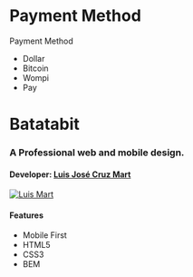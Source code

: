 # Payment Method
Payment Method 
* Dollar 
* Bitcoin 
* Wompi
* Pay

# Batatabit
### A Professional web and mobile design.
#### Developer: [Luis José Cruz Mart](https://luisjosecruz.com/)

[![Luis Mart](https://64.media.tumblr.com/cfa2c1b53de6444363de3c21e3f83046/0fcafd390acb8cc0-bc/s128x128u_c1/bef7a7dd20969e939490d278320c099a0f4e7445.jpg "Luis Mart")](https://64.media.tumblr.com/cfa2c1b53de6444363de3c21e3f83046/0fcafd390acb8cc0-bc/s128x128u_c1/bef7a7dd20969e939490d278320c099a0f4e7445.jpg "Luis Mart") 
#### Features 
* Mobile First
* HTML5
* CSS3
* BEM


